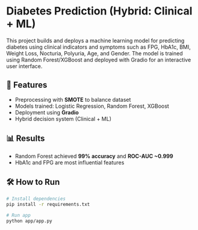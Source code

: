 # Diabetes Prediction (Hybrid: Clinical + ML)

This project builds and deploys a machine learning model for predicting diabetes using clinical indicators and symptoms such as FPG, HbA1c, BMI, Weight Loss, Nocturia, Polyuria, Age, and Gender.
The model is trained using Random Forest/XGBoost and deployed with Gradio for an interactive user interface.

## 🚀 Features
- Preprocessing with **SMOTE** to balance dataset
- Models trained: Logistic Regression, Random Forest, XGBoost
- Deployment using **Gradio**
- Hybrid decision system (Clinical + ML)

## 📊 Results
- Random Forest achieved **99% accuracy** and **ROC-AUC ~0.999**
- HbA1c and FPG are most influential features

## 🛠️ How to Run
```bash
# Install dependencies
pip install -r requirements.txt

# Run app
python app/app.py
